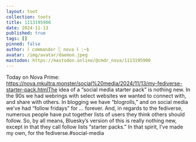 ```yaml
---
layout: toot
collection: toots
title: 1113195900
date: 2024-11-13
published: true
tags: []
pinned: false
author: ⸸ commander ░ nova ⸸ :~$
avatar: /img/avatar/daemon.jpeg
mastodon: https://mastodon.online/@cmdr_nova/1113195900
---
```


Today on Nova Prime: https://nova.mkultra.monster/social%20media/2024/11/13/my-fediverse-starter-pack.htmlThe idea of a “social media starter pack” is nothing new. In the 90s we had webrings with select websites we wanted to connect with, and share with others. In blogging we have “blogrolls,” and on social media we’ve had “follow fridays” for … forever. And, in regards to the fediverse, numerous people have put together lists of users they think others should follow. So, by all means, Bluesky’s version of this is really nothing new, except in that they call follow lists “starter packs.” In that spirit, I’ve made my own, for the fediverse.#social-media
